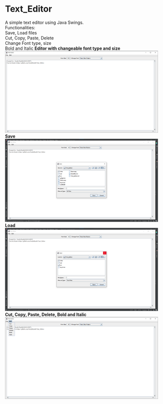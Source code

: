 # Text_Editor
A simple text editor using Java Swings.\
Functionalities:\
Save, Load files\
Cut, Copy, Paste, Delete\
Change Font type, size\
Bold and Italic
**Editor with changeable font type and size**
![Editor](./Editor.png)
**Save**
![Save](./Save.png)
**Load**
![Load](./Load.png)
**Cut, Copy, Paste, Delete, Bold and Italic**
![CCP](./Edit.png)
